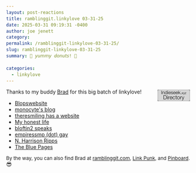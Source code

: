 ```yaml
---
layout: post-reactions
title: 𝚛𝚊𝚖𝚋𝚕𝚒𝚗𝚐𝚐𝚒𝚝.𝚕𝚒𝚗𝚔𝚢𝚕𝚘𝚟𝚎 𝟶𝟹-𝟹𝟷-𝟸𝟻
date: 2025-03-31 09:19:31 -0400
author: joe jenett
category: 
permalink: /ramblinggit-linkylove-03-31-25/
slug: ramblinggit-linkylove-03-31-25
summary: 🍩 𝘺𝘶𝘮𝘮𝘺 𝘥𝘰𝘯𝘶𝘵𝘴! 🍩

categories:
  - linkylove
---
```

<p>
	<a title="source" href="https://indieseek.xyz/"><img src="/images/indieseek.png" alt="" style="position:relative;float:right;margin:3px;width:88px;"></a>
	Thanks to my buddy <a title="source" href="https://indieseek.xyz/">Brad</a> for this big batch of linkylove!
</p>
<ul class="linkylove">
	<li><a title="Ellie" href="https://blopswebsite.neocities.org/">Blopswebsite</a></li>
	<li><a title="mono" href="https://monocyte.bearblog.dev/">monocyte's blog</a></li>
	<li><a title="Elena" href="https://theresmiling.eu/">theresmiling has a website</a></li>
	<li><a title="Miguel" href="https://outatlast.bearblog.dev/">My honest life</a></li>
	<li><a title="bloftin2" href="https://bloftin2speaks.micro.blog/">bloftin2 speaks</a></li>
	<li><a title="fox" href="https://empiressmp.gay/">empiressmp (dot) gay</a></li>
	<li><a title="N. Harrison Ripps" href="https://nharrisonripps.com/">N. Harrison Ripps</a></li>
	<li><a title="The Internet’s Old Web Directory!" href="https://blue-pages.bitbucket.io/">The Blue Pages</a></li>
</ul>
<p style="font-size:.95em;">By the way, you can also find Brad at <a title="Brad Enslen" href="https://ramblinggit.com/">ramblinggit.com</a>, <a title="Link Punk: A Linkblog" href="https://linkpunk.micro.blog/">Link Punk</a>, and <a href="https://pinboard.in/u:ramblinggit">Pinboard</a>. <span style="filter: grayscale(100%);font-size:1.1em;">😎</span>
</p>
<a style="display:none;" href="https://brid.gy/publish/mastodon"><small>(cross-posted to mastodon)</small></a>


